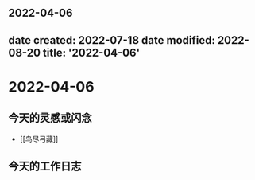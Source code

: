 2022-04-06
---
date created: 2022-07-18
date modified: 2022-08-20
title: '2022-04-06'
---

# 2022-04-06

## 今天的灵感或闪念

- [[鸟尽弓藏]]

## 今天的工作日志
